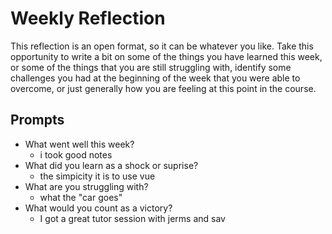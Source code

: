 # Weekly Reflection
This reflection is an open format, so it can be whatever you like. Take this opportunity to write a bit on some of the things you have learned this week, or some of the things that you are still struggling with, identify some challenges you had at the beginning of the week that you were able to overcome, or just generally how you are feeling at this point in the course.

## Prompts
- What went well this week?
  - i took good notes
- What did you learn as a shock or suprise?
  - the simpicity it is to use vue
- What are you struggling with?
  - what the "car goes"
- What would you count as a victory?
  - I got a great tutor session with jerms and sav